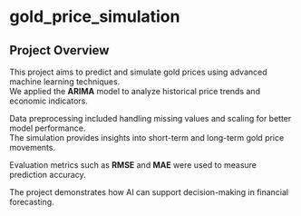 # gold_price_simulation

## Project Overview

This project aims to predict and simulate gold prices using advanced machine learning techniques.  
We applied the **ARIMA** model to analyze historical price trends and economic indicators.  

Data preprocessing included handling missing values and scaling for better model performance.  
The simulation provides insights into short-term and long-term gold price movements.  

Evaluation metrics such as **RMSE** and **MAE** were used to measure prediction accuracy.  

The project demonstrates how AI can support decision-making in financial forecasting.
